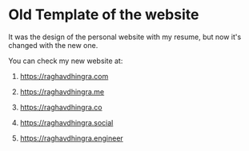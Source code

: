 # Old Template of the website
It was the design of the personal website with my resume, but now it's changed with the new one.

You can check my new website at:

1. https://raghavdhingra.com

2. https://raghavdhingra.me

3. https://raghavdhingra.co

4. https://raghavdhingra.social

5. https://raghavdhingra.engineer
